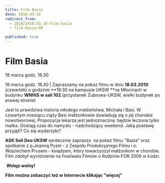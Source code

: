 ```yaml
---
title: Film Basia
date: 2010-03-10
redirect_from: 
  - 2010/2010.03.10-film-basia
  - film-basia-60

published: true
---
```




# Film Basia

<time>18 marca godz. 18.30</time>

18 marca godz. 18.30 | 
Zapraszamy na pokaz filmu w dniu **18.03.2010** (czwartek) o godzinie **18:30 na kampusie UKSW **na Młocinach w budynku **WNHiS w sali 102**.(przystanek Żubrowa-UKSW, wielki budynek po prawej stronie)

Jest to prawdziwa historia młodego małżeństwa, Michała i Basi. W czwartym miesiącu ciąży Basi małżonkowie dowiadują się o jej chorobie nowotworowej.
Propozycja lekarza jest jednoznaczna: będzie leczona tylko matka. Dostają czas do namysłu - nadchodzący weekend. Jaką postawę przyjęli? Co się wydarzyło?

**ASK Soli Deo UKSW** serdecznie zaprasza  na pokaz filmu "Basia" oraz spotkanie z p.Joanną Pyzel - z Zespołu Produkcyjnego Filmu i o. Wojciechem Prusem - księdzem, który towarzyszył małżonkom w chorobie.
Film zdobył wyróżnienie na Festiwalu Filmów o Rodzinie FOR 2009 w Łodzi.

 **Wstęp wolny!**

**Film można zobaczyć też w Internecie klikając "więcej"**

                           

<!--{{json:{"created_date":"2010-03-10 21:02:52","publish_down":"0000-00-00 00:00:00","id":"898"}}}-->